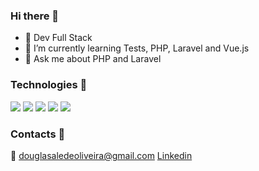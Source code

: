 ### Hi there 👋

- 🔭 Dev Full Stack
- 🌱 I’m currently learning Tests, PHP, Laravel and Vue.js
- 💬 Ask me about PHP and Laravel

### Technologies 👋
<div>
<img src="https://cdn.jsdelivr.net/gh/devicons/devicon/icons/php/php-original.svg" />
<img src="https://cdn.jsdelivr.net/gh/devicons/devicon/icons/html5/html5-original-wordmark.svg" />
<img src="https://cdn.jsdelivr.net/gh/devicons/devicon/icons/css3/css3-original-wordmark.svg" />
<img src="https://cdn.jsdelivr.net/gh/devicons/devicon/icons/javascript/javascript-original.svg" />        
<img src="https://cdn.jsdelivr.net/gh/devicons/devicon/icons/mysql/mysql-original-wordmark.svg" />
</div>

### Contacts 👋
📧 douglasaledeoliveira@gmail.com
<a href="https://bit.ly/3SkEYdx" target="_blank">Linkedin</a>
